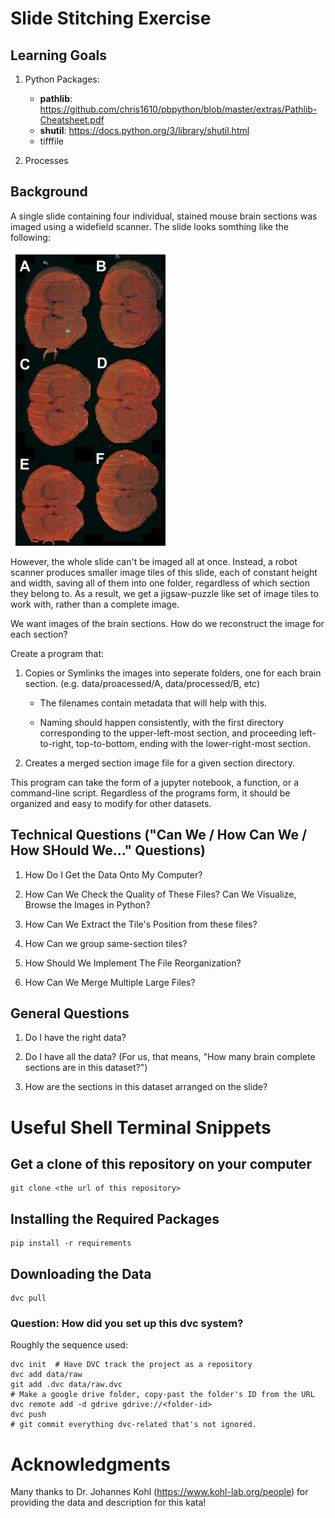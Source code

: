 
# Slide Stitching Exercise

## Learning Goals

  1) Python Packages: 
     - **pathlib**: https://github.com/chris1610/pbpython/blob/master/extras/Pathlib-Cheatsheet.pdf
     - **shutil**: https://docs.python.org/3/library/shutil.html
     - tifffile
  
  2) Processes

## Background

A single slide containing four individual, stained mouse brain sections was imaged using a widefield scanner. The slide looks somthing like the following:

![Slide](./imgs/PW162-A06.jpg)

However, the whole slide can't be imaged all at once.  Instead, a robot scanner produces smaller image tiles of this slide, each of constant height and width, saving all of them into one folder, regardless of which section they belong to. As a result, we get a jigsaw-puzzle like set of image tiles to work with, rather than a complete image.

We want images of the brain sections.  How do we reconstruct the image for each section?


Create a program that:

  1) Copies or Symlinks the images into seperate folders, one for each brain section.  (e.g. data/proacessed/A, data/processed/B, etc)

     - The filenames contain metadata that will help with this.
    
     - Naming should happen consistently, with the first directory corresponding to the upper-left-most section, and proceeding left-to-right, top-to-bottom, ending with the lower-right-most section.

  2) Creates a merged section image file for a given section directory.


This program can take the form of a jupyter notebook, a function, or a command-line script.  Regardless of the programs form, it should be organized and easy to modify for other datasets.

## Technical Questions ("Can We / How Can We / How SHould We..." Questions) 

  1) How Do I Get the Data Onto My Computer?
  
  2) How Can We Check the Quality of These Files?  Can We Visualize, Browse the Images in Python?

  3) How Can We Extract the Tile's Position from these files?

  4) How Can we group same-section tiles?

  5) How Should We Implement The File Reorganization?
  
  6) How Can We Merge Multiple Large Files?


## General Questions

  1) Do I have the right data?

  2) Do I have all the data?  (For us, that means, "How many brain complete sections are in this dataset?")

  3) How are the sections in this dataset arranged on the slide?



# Useful Shell Terminal Snippets

## Get a clone of this repository on your computer

```
git clone <the url of this repository>
```

## Installing the Required Packages

```
pip install -r requirements
```

## Downloading the Data

```
dvc pull
```

### Question: How did you set up this dvc system?

Roughly the sequence used: 
```
dvc init  # Have DVC track the project as a repository
dvc add data/raw
git add .dvc data/raw.dvc
# Make a google drive folder, copy-past the folder's ID from the URL
dvc remote add -d gdrive gdrive://<folder-id>
dvc push
# git commit everything dvc-related that's not ignored.
```





# Acknowledgments

Many thanks to Dr. Johannes Kohl (https://www.kohl-lab.org/people) for providing the data and description for this kata!